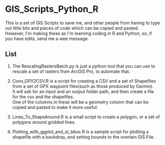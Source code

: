 # GIS_Scripts_Python_R
This is a set of GIS Scripts to save me, and other people from having to type out little bits and pieces of code which can be copied and pasted.  
However, I'm making these as I'm learning coding in R and Python, so, if you have edits, send me a wee message.

## List

1. The RescalingRastersBatch.py is just a python tool that you can use to rescale a set of rasters from ArcGIS Pro, to automate that.

2. Conv_GPX2CSV.R is a script for creating a CSV and a set of Shapefiles from a set of GPX waypoint files(such as those produced by Garmin).  
It will ask for an input and an output folder path, and then create a file for the csv and the shapefiles.  
One of the columns in these will be a geometry column that can be copied and pasted to make it more useful.

3. Lines_To_ShapeAround.R is a small script to create a polygon, or a set of polygons around gridded lines.

4. Plotting_with_ggplot_and_st_bbox.R is a sample script for plotting a shapefile with a backdrop, and setting bounds to the overlain GIS File.
